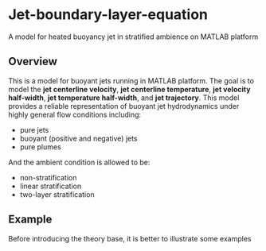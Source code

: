 # Jet-boundary-layer-equation
A model for heated buoyancy jet in stratified ambience on MATLAB platform

## Overview
This is a model for buoyant jets running in MATLAB platform. The goal is to model the **jet centerline velocity**, **jet centerline temperature**, **jet velocity half-width**, **jet temperature half-width**, and **jet trajectory**. This model provides a reliable representation of buoyant jet hydrodynamics under highly general flow conditions including:
- pure jets
- buoyant (positive and negative) jets
- pure plumes

And the ambient condition is allowed to be:
- non-stratification
- linear stratification
- two-layer stratification

## Example
Before introducing the theory base, it is better to illustrate some examples







